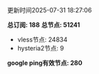 更新时间2025-07-31 18:27:06

**总订阅: 188**
**总节点: 51241**
- vless节点: 24834
- hysteria2节点: 9

**google ping有效节点: 280**
